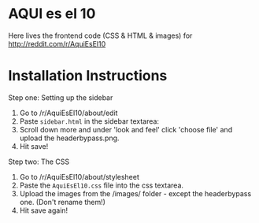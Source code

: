 AQUI es el 10
===============

Here lives the frontend code (CSS & HTML & images) for http://reddit.com/r/AquiEsEl10

Installation Instructions
===============

Step one: Setting up the sidebar
  1. Go to /r/AquiEsEl10/about/edit
  2. Paste `sidebar.html` in the sidebar textarea: 
  3. Scroll down more and under 'look and feel' click 'choose file' and upload the headerbypass.png.
  4. Hit save!

Step two: The CSS
  1. Go to /r/AquiEsEl10/about/stylesheet
  2. Paste the `AquiEsEl10.css` file into the css textarea.
  3. Upload the images from the /images/ folder - except the headerbypass one. (Don't rename them!)
  4. Hit save again!
